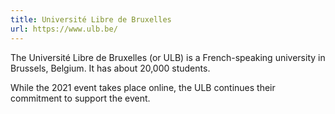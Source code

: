 ```yaml
---
title: Université Libre de Bruxelles
url: https://www.ulb.be/
---
```


The Université Libre de Bruxelles (or ULB) is a French-speaking
university in Brussels, Belgium. It has about 20,000 students.

While the 2021 event takes place online, the ULB continues their
commitment to support the event.
